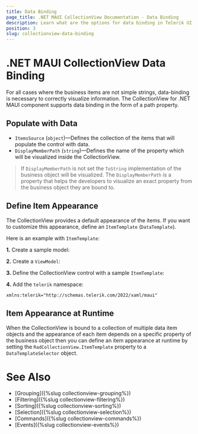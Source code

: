 ```yaml
---
title: Data Binding
page_title: .NET MAUI CollectionView Documentation - Data Binding
description: Learn what are the options for data binding in Telerik UI CollectionView for .NET MAUI control.
position: 3
slug: collectionview-data-binding
---
```


# .NET MAUI CollectionView Data Binding

For all cases where the business items are not simple strings, data-binding is necessary to correctly visualize information. The CollectionView for .NET MAUI component supports data binding in the form of a path property.

## Populate with Data

- `ItemsSource` (`object`)&mdash;Defines the collection of the items that will populate the control with data.
- `DisplayMemberPath` (`string`)&mdash;Defines the name of the property which will be visualized inside the CollectionView.

> If `DisplayMemberPath` is not set the `ToString` implementation of the business object will be visualized. The `DisplayMemberPath` is a property that helps the developers to visualize an exact property from the business object they are bound to.

## Define Item Appearance

The CollectionView provides a default appearance of the items. If you want to customize this appearance, define an `ItemTemplate` (`DataTemplate`).

Here is an example with `ItemTemplate`:

**1.** Create a sample model:

<snippet id='collectionview-grouptapcommand-model' />

**2.** Create a `ViewModel`:

<snippet id='collectionview-grouptapcommand-viewmodel' />

**3.** Define the CollectionView control with a sample `ItemTemplate`:

<snippet id='commectionview-grouptapcommand' />

**4.** Add the `telerik` namespace:

```XAML
xmlns:telerik="http://schemas.telerik.com/2022/xaml/maui"
```	

## Item Appearance at Runtime

When the CollectionView is bound to a collection of multiple data item objects and the appearance of each item depends on a specific property of the business object then you can define an item appearance at runtime by setting the `RadCollectionView.ItemTemplate` property to a `DataTemplateSelector` object.

# See Also

- [Grouping]({%slug collectionview-grouping%})
- [Filtering]({%slug collectionview-filtering%})
- [Sorting]({%slug collectionview-sorting%})
- [Selection]({%slug collectionview-selection%})
- [Commands]({%slug collectionview-commands%})
- [Events]({%slug collectionview-events%})